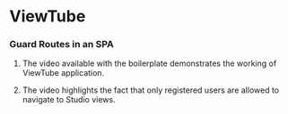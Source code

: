 # ViewTube

### Guard Routes in an SPA

1. The video available with the boilerplate demonstrates the working of ViewTube application.

2. The video highlights the fact that only registered users are allowed to navigate to Studio views.